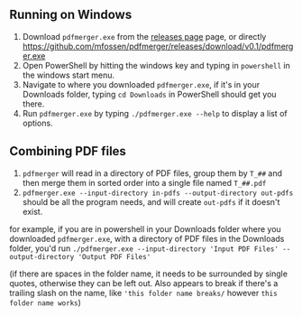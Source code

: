 ## Running on Windows

1. Download `pdfmerger.exe` from the [releases page](https://github.com/mfossen/pdfmerger/releases/tag/v0.1) page, or directly https://github.com/mfossen/pdfmerger/releases/download/v0.1/pdfmerger.exe
2. Open PowerShell by hitting the windows key and typing in `powershell` in the windows start menu.
3. Navigate to where you downloaded `pdfmerger.exe`, if it's in your Downloads folder, typing `cd Downloads` in PowerShell should get you there.
4. Run `pdfmerger.exe` by typing `./pdfmerger.exe --help` to display a list of options.

## Combining PDF files

1. `pdfmerger` will read in a directory of PDF files, group them by `T_##` and then merge them in sorted order into a single file named `T_##.pdf`
2. `pdfmerger.exe --input-directory in-pdfs --output-directory out-pdfs` should be all the program needs, and will create `out-pdfs` if it doesn't exist.

for example, if you are in powershell in your Downloads folder where you downloaded `pdfmerger.exe`, with a directory of PDF files in the Downloads folder, you'd run `./pdfmerger.exe --input-directory 'Input PDF Files' --output-directory 'Output PDF Files'`

(if there are spaces in the folder name, it needs to be surrounded by single quotes, otherwise they can be left out. Also appears to break if there's a trailing slash on the name, like `'this folder name breaks/` however `this folder name works`)
